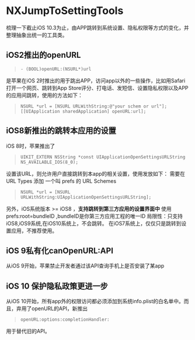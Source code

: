 # NXJumpToSettingTools
梳理一下截止iOS 10.3为止，由APP跳转到系统设置、隐私权限等方式的变化，并整理抽象出统一的工具类。

## iOS2推出的openURL

>`- (BOOL)openURL:(NSURL*)url`

是苹果在iOS 2时推出的用于跳出APP，访问app以外的一些操作，比如用Safari打开一个网页、跳转到App Store评分、打电话、发短信、设置隐私权限以及APP的应用间跳转，使用的方法如下：

>`NSURL *url = [NSURL URLWithString:@"your schem or url"]; 
[[UIApplication sharedApplication] openURL:url]; `

## iOS8新推出的跳转本应用的设置

iOS 8时，苹果推出了 

>`UIKIT_EXTERN NSString *const UIApplicationOpenSettingsURLString NS_AVAILABLE_IOS(8_0);`

设置该URL，则允许用户直接跳转到本app的相关设置，使用发放如下：
需要在 URL Types 添加 一个叫 prefs 的 URL Schemes

>`NSURL *url = [NSURL URLWithString:UIApplicationOpenSettingsURLString];`

另外，iOS系统版本 >= iOS8 ，**支持跳转到第三方应用的设置界面中**
使用prefs:root=bundleID ,bundleID是你第三方应用工程的唯一ID
局限性：只支持iOS8,iOS9系统,在iOS10系统上，不会跳转。 在iOS7系统上，仅仅只是跳转到设置应用，不推荐使用。

## iOS 9私有化canOpenURL:API

从iOS 9开始，苹果禁止开发者通过该API查询手机上是否安装了某app

## iOS 10 保护隐私政策更进一步

从iOS 10开始，所有app外的权限访问都必须添加到系统info.plist的白名单中。而且，弃用了openURL的API，新推出

>`openURL:options:completionHandler:`

用于替代旧的API。

